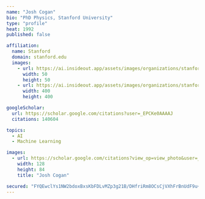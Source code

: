 ```yaml
---
name: "Josh Cogan"
bio: "PhD Physics, Stanford University"
type: "profile"
heat: 1992
published: false

affiliation:
  name: Stanford
  domain: stanford.edu
  images:
    - url: https://ai.insideout.app/assets/images/organizations/stanford.edu-50x50.jpg
      width: 50
      height: 50
    - url: https://ai.insideout.app/assets/images/organizations/stanford.edu-400x400.jpg
      width: 400
      height: 400

googleScholar:
  url: https://scholar.google.com/citations?user=_EPCKe0AAAAJ
  citations: 140604

topics:
  - AI
  - Machine Learning

images:
  - url: https://scholar.google.com/citations?view_op=view_photo&user=_EPCKe0AAAAJ&citpid=2
    width: 128
    height: 84
    title: "Josh Cogan"

secured: "FYQEwclYs1NW2bdoxBxsKbFDLvMZp3g21B/DHfriRm8OCsCjVXhFrBnUdF9u+Pi1D9yXpJzHKHM+XocZmw5DKXuKoSOtKfW3fn7CDnnRlK/bldnpxXJCYlrjWqvgTpBn5JbBiwE4Am53XFl1dWDcgq4qU76JKI2AOSNoDI+dwWRWS+RqyH/0Gi8lRsN5NUNbN1SFjBHdQ6H5R0H1zc+IupxCp3yU1gcB5THqXXKzHBbvGyHJ+xaGZg2f1qIrpON80/mzGH+PghsAgYtbzmRFqQ==;5y7EyArFR4qaxshN8nDpiA=="
---
```


